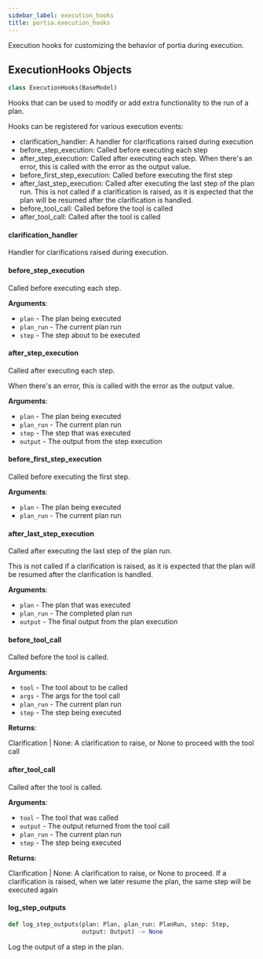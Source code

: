 ```yaml
---
sidebar_label: execution_hooks
title: portia.execution_hooks
---
```


Execution hooks for customizing the behavior of portia during execution.

## ExecutionHooks Objects

```python
class ExecutionHooks(BaseModel)
```

Hooks that can be used to modify or add extra functionality to the run of a plan.

Hooks can be registered for various execution events:
- clarification_handler: A handler for clarifications raised during execution
- before_step_execution: Called before executing each step
- after_step_execution: Called after executing each step. When there&#x27;s an error, this is
    called with the error as the output value.
- before_first_step_execution: Called before executing the first step
- after_last_step_execution: Called after executing the last step of the plan run. This is not
    called if a clarification is raised, as it is expected that the plan will be resumed after
    the clarification is handled.
- before_tool_call: Called before the tool is called
- after_tool_call: Called after the tool is called

#### clarification\_handler

Handler for clarifications raised during execution.

#### before\_step\_execution

Called before executing each step.

**Arguments**:

- `plan` - The plan being executed
- `plan_run` - The current plan run
- `step` - The step about to be executed

#### after\_step\_execution

Called after executing each step.

When there&#x27;s an error, this is called with the error as the output value.

**Arguments**:

- `plan` - The plan being executed
- `plan_run` - The current plan run
- `step` - The step that was executed
- `output` - The output from the step execution

#### before\_first\_step\_execution

Called before executing the first step.

**Arguments**:

- `plan` - The plan being executed
- `plan_run` - The current plan run

#### after\_last\_step\_execution

Called after executing the last step of the plan run.

This is not called if a clarification is raised, as it is expected that the plan
will be resumed after the clarification is handled.

**Arguments**:

- `plan` - The plan that was executed
- `plan_run` - The completed plan run
- `output` - The final output from the plan execution

#### before\_tool\_call

Called before the tool is called.

**Arguments**:

- `tool` - The tool about to be called
- `args` - The args for the tool call
- `plan_run` - The current plan run
- `step` - The step being executed
  

**Returns**:

  Clarification | None: A clarification to raise, or None to proceed with the tool call

#### after\_tool\_call

Called after the tool is called.

**Arguments**:

- `tool` - The tool that was called
- `output` - The output returned from the tool call
- `plan_run` - The current plan run
- `step` - The step being executed
  

**Returns**:

  Clarification | None: A clarification to raise, or None to proceed. If a clarification
  is raised, when we later resume the plan, the same step will be executed again

#### log\_step\_outputs

```python
def log_step_outputs(plan: Plan, plan_run: PlanRun, step: Step,
                     output: Output) -> None
```

Log the output of a step in the plan.

